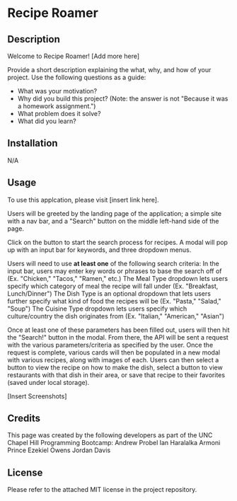 # Recipe Roamer

## Description

Welcome to Recipe Roamer! [Add more here]

Provide a short description explaining the what, why, and how of your project. Use the following questions as a guide:

- What was your motivation?
- Why did you build this project? (Note: the answer is not "Because it was a homework assignment.")
- What problem does it solve?
- What did you learn?

## Installation

N/A

## Usage

To use this applcation, please visit [insert link here].

Users will be greeted by the landing page of the application; a simple site with a nav bar, and a "Search" button on the middle left-hand side of the page.

Click on the button to start the search process for recipes. A modal will pop up with an input bar for keywords, and three dropdown menus.

Users will need to use **at least one** of the following search criteria:
In the input bar, users may enter key words or phrases to base the search off of (Ex. "Chicken," "Tacos," "Ramen," etc.)
The Meal Type dropdown lets users specify which category of meal the recipe will fall under (Ex. "Breakfast, Lunch/Dinner")
The Dish Type is an optional dropdown that lets users further specify what kind of food the recipes will be (Ex. "Pasta," "Salad," "Soup")
The Cuisine Type dropdown lets users specify which culture/country the dish originates from (Ex. "Italian," "American," "Asian")

Once at least one of these parameters has been filled out, users will then hit the "Search!" button in the modal. From there, the API will be sent a request with the various parameters/criteria as specified by the user. Once the request is complete, various cards will then be populated in a new modal with various recipes, along with images of each. Users can then select a button to view the recipe on how to make the dish, select a button to view restaurants with that dish in their area, or save that recipe to their favorites (saved under local storage).

[Insert Screenshots]


## Credits

This page was created by the following developers as part of the UNC Chapel Hill Programming Bootcamp:
Andrew Probel
Ian Haralalka
Armoni Prince
Ezekiel Owens
Jordan Davis

## License

Please refer to the attached MIT license in the project repository.